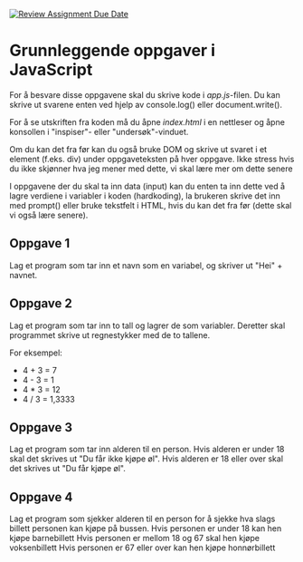 [![Review Assignment Due Date](https://classroom.github.com/assets/deadline-readme-button-22041afd0340ce965d47ae6ef1cefeee28c7c493a6346c4f15d667ab976d596c.svg)](https://classroom.github.com/a/Vljkjht2)
# Grunnleggende oppgaver i JavaScript

For å besvare disse oppgavene skal du skrive kode i *app.js*-filen. Du kan skrive ut svarene enten ved hjelp av console.log() eller document.write().

For å se utskriften fra koden må du åpne *index.html* i en nettleser og åpne konsollen i "inspiser"- eller "undersøk"-vinduet.

Om du kan det fra før kan du også bruke DOM og skrive ut svaret i et element (f.eks. div) under oppgaveteksten på hver oppgave.
Ikke stress hvis du ikke skjønner hva jeg mener med dette, vi skal lære mer om dette senere

I oppgavene der du skal ta inn data (input) kan du enten ta inn dette ved å lagre verdiene i variabler i koden (hardkoding), la brukeren skrive det inn med prompt() eller bruke tekstfelt i HTML, hvis du kan det fra før (dette skal vi også lære senere).


## Oppgave 1
Lag et program som tar inn et navn som en variabel, og skriver ut "Hei" + navnet.

## Oppgave 2
Lag et program som tar inn to tall og lagrer de som variabler. Deretter skal programmet skrive ut regnestykker med de to tallene.

For eksempel:
- 4 + 3 = 7
- 4 - 3 = 1
- 4 * 3 = 12
- 4 / 3 = 1,3333

## Oppgave 3
Lag et program som tar inn alderen til en person. Hvis alderen er under 18 skal det skrives ut "Du får ikke kjøpe øl". Hvis alderen er 18 eller over skal det skrives ut "Du får kjøpe øl".

## Oppgave 4
Lag et program som sjekker alderen til en person for å sjekke hva slags billett personen kan kjøpe på bussen.
Hvis personen er under 18 kan hen kjøpe barnebillett
Hvis personen er mellom 18 og 67 skal hen kjøpe voksenbillett
Hvis personen er 67 eller over kan hen kjøpe honnørbillett
